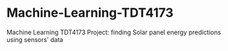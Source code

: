 # Machine-Learning-TDT4173
Machine Learning TDT4173 Project: finding Solar panel energy predictions using sensors' data
